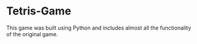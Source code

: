 # Tetris-Game
This game was built using Python and includes almost all the functionality of the original game.
